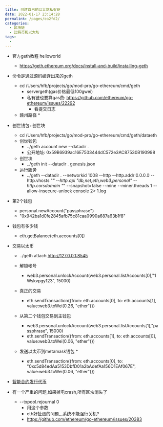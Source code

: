 ```yaml
---
title: 创建自己的以太坊私有链
date: 2022-01-17 23:14:28
permalink: /pages/ea2fd2/
categories:
  - 区块链
  - 比特币和以太坊
tags:
  - 
---
```



* 官方geth教程 helloworld
  * https://geth.ethereum.org/docs/install-and-build/installing-geth

* 命令是通过源码编译出来的geth
  * cd /Users/hfb/projects/go/mod-pro/go-ethereum/cmd/geth
    * servergeth(gas价格最低100gwei) 
    * 私有链也要算gas费: https://github.com/ethereum/go-ethereum/issues/22292
      * 看提交日志
  * 赣州路径
    * 


* 创世钱包+创世块
  * cd /Users/hfb/projects/go/mod-pro/go-ethereum/cmd/geth/dataeth
  * 创世钱包
    * ../geth account new --datadir .
    * 公开地址: 0x59B6939ac16E7503444dC572e3AC87530B190998
  * 创世块
    * ../geth init --datadir . genesis.json
  * 运行服务
    * ../geth --datadir . --networkid 1008 --http --http.addr 0.0.0.0 --http.vhosts "*" --http.api "db,net,eth,web3,personal" --http.corsdomain "*" --snapshot=false --mine --miner.threads 1 --allow-insecure-unlock console 2> 1.log

* 第2个钱包
  * personal.newAccount("passphrase")
  * "0x942ba1d0fe2845afb75c81caa0990a687a63b1f8"

* 钱包有多少钱
  * eth.getBalance(eth.accounts[0])

* 交易以太币
  * ../geth attach http://127.0.0.1:8545
  * 解锁帐号
    * web3.personal.unlockAccount(web3.personal.listAccounts[0],"1Wskvpgy123", 15000)
  * 真正的交易
    * eth.sendTransaction({from: eth.accounts[0], to: eth.accounts[1], value:web3.toWei(0.26, "ether")})
  * 从第二个钱包交易到主钱包
    * web3.personal.unlockAccount(web3.personal.listAccounts[1],"passphrase", 15000) 
    * eth.sendTransaction({from: eth.accounts[1], to: eth.accounts[0], value:web3.toWei(0.06, "ether")})

  * 发送以太币到metamask钱包
    * 
    * eth.sendTransaction({from: eth.accounts[0], to: "0xc5d84edAa5153DbfD01a2bAdefAa156D1EAf067E", value:web3.toWei(0.06, "ether")})

* [智能合约发行代币](/pages/9ceb3f/)




* 有一个严重的问题,如果掉电crash,所有区块消失了
  * --txpool.rejournal 0 
    * 用这个参数
    * eth好扯蛋的问题,,,系统不能强行关机?
    * https://github.com/ethereum/go-ethereum/issues/20383

